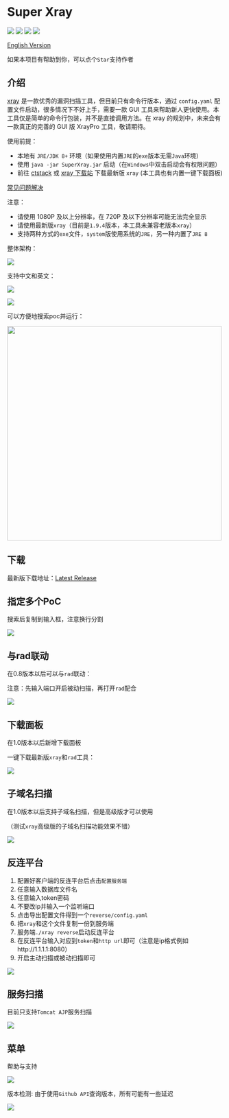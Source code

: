 # Super Xray
[![](https://img.shields.io/github/v/release/4ra1n/super-xray)](https://github.com/4ra1n/super-xray/releases/latest)
![](https://img.shields.io/github/downloads/4ra1n/super-xray/total)
![](https://img.shields.io/badge/build-JDK8-orange)
![](https://img.shields.io/badge/Code%20Lines-10594-orange)

[English Version](doc/README.md)

如果本项目有帮助到你，可以点个`Star`支持作者

## 介绍

[xray](https://github.com/chaitin/xray) 是一款优秀的漏洞扫描工具，但目前只有命令行版本，通过 `config.yaml` 配置文件启动，很多情况下不好上手，需要一款 GUI 工具来帮助新人更快使用。本工具仅是简单的命令行包装，并不是直接调用方法。在 xray 的规划中，未来会有一款真正的完善的 GUI 版 XrayPro 工具，敬请期待。

使用前提：
- 本地有 `JRE/JDK 8+` 环境（如果使用内置`JRE`的`exe`版本无需`Java`环境）
- 使用 `java -jar SuperXray.jar` 启动（在`Windows`中双击启动会有权限问题）
- 前往 [ctstack](https://stack.chaitin.com/tool/detail?id=1) 或 [xray 下载站](https://download.xray.cool) 下载最新版 `xray` (本工具也有内置一键下载面板)

[常见问题解决](https://github.com/4ra1n/super-xray/issues/98)

注意：
- 请使用 1080P 及以上分辨率，在 720P 及以下分辨率可能无法完全显示
- 请使用最新版`xray`（目前是`1.9.4`版本，本工具未兼容老版本`xray`）
- 支持两种方式的`exe`文件，`system`版使用系统的`JRE`，另一种内置了`JRE 8`

整体架构：

![](img/00000.png)

支持中文和英文：

![](img/0001.png)

![](img/0002.png)

可以方便地搜索poc并运行：

<img src="img/0008.png" width="500px">

## 下载

最新版下载地址：[Latest Release](https://github.com/4ra1n/super-xray/releases/latest)

## 指定多个PoC

搜索后复制到输入框，注意换行分割

![](img/0007.png)

## 与rad联动

在0.8版本以后可以与`rad`联动：

注意：先输入端口开启被动扫描，再打开`rad`配合

![](img/0004.png)

## 下载面板

在1.0版本以后新增下载面板

一键下载最新版`xray`和`rad`工具：

![](img/0005.png)

## 子域名扫描

在1.0版本以后支持子域名扫描，但是高级版才可以使用

（测试`xray`高级版的子域名扫描功能效果不错）

![](img/0006.png)

## 反连平台

1. 配置好客户端的反连平台后点击`配置服务端`
2. 任意输入数据库文件名
3. 任意输入token密码
4. 不要改ip并输入一个监听端口
5. 点击导出配置文件得到一个`reverse/config.yaml`
6. 把`xray`和这个文件复制一份到服务端
7. 服务端`./xray reverse`启动反连平台
8. 在反连平台输入对应到`token`和`http url`即可（注意是ip格式例如http://1.1.1.1:8080）
9. 开启主动扫描或被动扫描即可

![](img/0009.png)

## 服务扫描

目前只支持`Tomcat AJP`服务扫描

![](img/0012.png)

## 菜单

帮助与支持

![](img/0010.png)

版本检测: 由于使用`Github API`查询版本，所有可能有一些延迟

![](img/0011.png)
